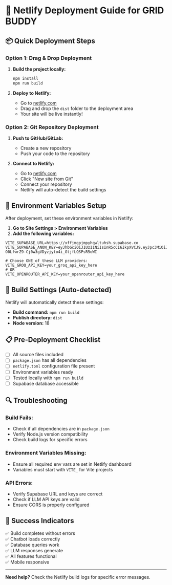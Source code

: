 # 🚀 Netlify Deployment Guide for GRID BUDDY

## 📦 Quick Deployment Steps

### **Option 1: Drag & Drop Deployment**
1. **Build the project locally:**
   ```bash
   npm install
   npm run build
   ```

2. **Deploy to Netlify:**
   - Go to [netlify.com](https://netlify.com)
   - Drag and drop the `dist` folder to the deployment area
   - Your site will be live instantly!

### **Option 2: Git Repository Deployment**
1. **Push to GitHub/GitLab:**
   - Create a new repository
   - Push your code to the repository

2. **Connect to Netlify:**
   - Go to [netlify.com](https://netlify.com)
   - Click "New site from Git"
   - Connect your repository
   - Netlify will auto-detect the build settings

## 🔧 Environment Variables Setup

After deployment, set these environment variables in Netlify:

1. **Go to Site Settings > Environment Variables**
2. **Add the following variables:**

```
VITE_SUPABASE_URL=https://xffjmgpjmpyhqwltuhsh.supabase.co
VITE_SUPABASE_ANON_KEY=eyJhbGciOiJIUzI1NiIsInR5cCI6IkpXVCJ9.eyJpc3MiOiJzdXBhYmFzZSIsInJlZiI6InhmZmptZ3BqbXB5aHF3bHR1aHNoIiwicm9sZSI6ImFub24iLCJpYXQiOjE3NTU4NDk5MTQsImV4cCI6MjA3MTQyNTkxNH0.p0-O0LfwrZ9-Cj0w3gVDyzjyto4i_GtjfLQSPsR5oWI

# Choose ONE of these LLM providers:
VITE_GROQ_API_KEY=your_groq_api_key_here
# OR
VITE_OPENROUTER_API_KEY=your_openrouter_api_key_here
```

## 🎯 Build Settings (Auto-detected)

Netlify will automatically detect these settings:
- **Build command:** `npm run build`
- **Publish directory:** `dist`
- **Node version:** 18

## 📋 Pre-Deployment Checklist

- [ ] All source files included
- [ ] `package.json` has all dependencies
- [ ] `netlify.toml` configuration file present
- [ ] Environment variables ready
- [ ] Tested locally with `npm run build`
- [ ] Supabase database accessible

## 🔍 Troubleshooting

### **Build Fails:**
- Check if all dependencies are in `package.json`
- Verify Node.js version compatibility
- Check build logs for specific errors

### **Environment Variables Missing:**
- Ensure all required env vars are set in Netlify dashboard
- Variables must start with `VITE_` for Vite projects

### **API Errors:**
- Verify Supabase URL and keys are correct
- Check if LLM API keys are valid
- Ensure CORS is properly configured

## 🌟 Success Indicators

✅ Build completes without errors  
✅ Chatbot loads correctly  
✅ Database queries work  
✅ LLM responses generate  
✅ All features functional  
✅ Mobile responsive  

---

**Need help?** Check the Netlify build logs for specific error messages.